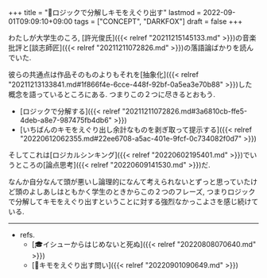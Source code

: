 +++
title = "🦊ロジックで分解しキモをえぐり出す"
lastmod = 2022-09-01T09:09:10+09:00
tags = ["CONCEPT", "DARKFOX"]
draft = false
+++

わたしが大学生のころ, [許光俊氏]({{< relref "20211215145133.md" >}})の音楽批評と[談志師匠]({{< relref "20211211072826.md" >}})の落語論ばかりを読んでいた.

彼らの共通点は作品そのものよりもそれを[抽象化]({{< relref "20211213133841.md#1f866f4e-6cce-448f-92bf-0a5ea3e70b88" >}})した概念を語っているところにある. つまりこの２つに尽きるとおもう.

-   [ロジックで分解する]({{< relref "20211211072826.md#3a6810cb-ffe5-4deb-a8e7-987475fb4db6" >}})
-   [いちばんのキモをえぐり出し余計なものを剥ぎ取って提示する]({{< relref "20220612062355.md#22ee6708-a5ac-401e-9fcf-0c734082f0d7" >}})

そしてこれは[ロジカルシンキング]({{< relref "20220602195401.md" >}})でいうところの[論点思考]({{< relref "20220609141530.md" >}})だ.

なんか自分なんて頭が悪いし論理的になんて考えられないとずっと思っていたけど頭のよしあしはともかく学生のときからこの２つのフレーズ, つまりロジックで分解してキモをえぐり出すということに対する強烈なかっこよさを感じ続けている.

---

-   refs.
    -   [🎓イシューからはじめないと死ぬ]({{< relref "20220808070640.md" >}})
    -   [🔖キモをえぐり出す問い]({{< relref "20220901090649.md" >}})

